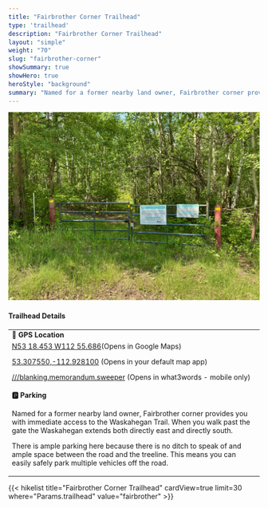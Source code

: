 ```yaml
---
title: "Fairbrother Corner Trailhead"
type: 'trailhead'
description: "Fairbrother Corner Trailhead"
layout: "simple"
weight: "70"
slug: "fairbrother-corner"
showSummary: true
showHero: true
heroStyle: "background"
summary: "Named for a former nearby land owner, Fairbrother corner provides you with immediate access to the Waskahegan Trail. When you walk past the gate the Waskahegan extends both directly east and directly south. There is ample parking here because there is no ditch to speak of and ample space between the road and the treeline. This means you can easily safely park multiple vehicles off the road.?"
---
```

<div class="flex flex-col text-surface shadow-secondary-1 dark:bg-surface-dark dark:text-white max-w-max lg:flex-row h-auto sm:pb-10">
<div class="w-full lg:w-1/2" style="margin-bottom: 20px;">

![Fairbrother Corner Trailhead](featured-fairbrotherCorner.jpg "Fairbrother Corner Trailhead")

</div>
  <div class="flex flex-col justify-start pl-5 lg:w-1/2">
    <h4 class="text-xl font-large mt-0">Trailhead Details</h4>
      <table width=100% class="w-full">
      <tbody>
        <tr>
          <td valign="top" width="100%" class="mb-2 text-base" colspan="2"><b>🧭 GPS Location</b></td>
        </tr>
        <tr>
          <td valign="top" colspan="2" class="my-4 text-base"><a href="https://maps.app.goo.gl/YS7tw7hvdTVwUtMd7" target="_blank">N53 18.453 W112 55.686</a>(Opens in Google Maps)</br>
          <p><a href="geo:53.307550,-112.928100">53.307550,-112.928100</a> (Opens in your default map app)</p>
          <p><a href="blanking.memorandum.sweeper://show?threewords=blanking.memorandum.sweeper">///blanking.memorandum.sweeper</a> (Opens in what3words - mobile only)</p>
          </td>
        </tr>
        <tr>
          <td valign="top" class="mb-2 text-base"><b>🅿️ Parking</b></td>
        </tr>
        <tr>
          <td valign="top" colspan="2" class="my-4 text-base"><p>Named for a former nearby land owner, Fairbrother corner provides you with immediate access to the Waskahegan Trail. When you walk past the gate the Waskahegan extends both directly east and directly south.</p>

<p>There is ample parking here because there is no ditch to speak of and ample space between the road and the treeline. This means you can easily safely park multiple vehicles off the road.</p></td>
        </tr>
      </tbody>
      </table>
  </div>
</div>
{{< hikelist title="Fairbrother Corner Trailhead" cardView=true limit=30 where="Params.trailhead" value="fairbrother" >}}